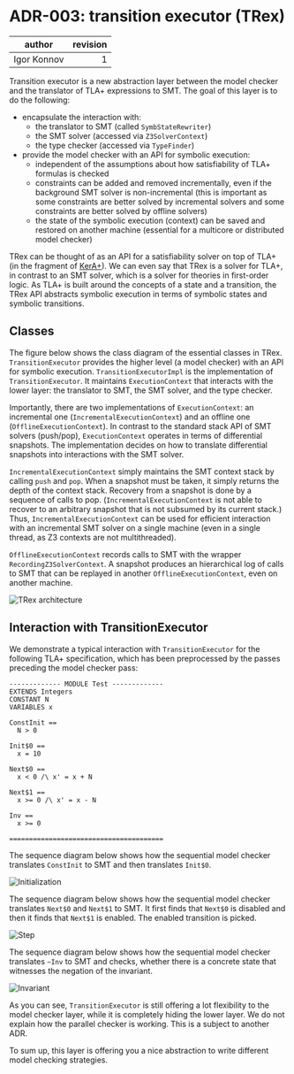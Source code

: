 # ADR-003: transition executor (TRex)

| author       | revision |
| ------------ | --------:|
| Igor Konnov  |        1 |

Transition executor is a new abstraction layer between the model checker and
the translator of TLA+ expressions to SMT. The goal of this layer is to do the
following:

 - encapsulate the interaction with:
   - the translator to SMT (called `SymbStateRewriter`)
   - the SMT solver (accessed via `Z3SolverContext`)
   - the type checker (accessed via `TypeFinder`)
 - provide the model checker with an API for symbolic execution:
   - independent of the assumptions about how satisfiability of TLA+
     formulas is checked
   - constraints can be added and removed incrementally,
     even if the background SMT solver is non-incremental
     (this is important as some constraints are better solved by incremental
      solvers and some constraints are better solved by offline solvers)
   - the state of the symbolic execution (context) can be saved
     and restored on another machine (essential for a multicore or distributed
     model checker)


TRex can be thought of as an API for a satisfiability solver on top of TLA+ (in
the fragment of [KerA+][]). We can even say that TRex is a solver for TLA+, in
contrast to an SMT solver, which is a solver for theories in first-order logic.
As TLA+ is built around the concepts of a state and a transition, the TRex API
abstracts symbolic execution in terms of symbolic states and symbolic
transitions.

## Classes

The figure below shows the class diagram of the essential classes
in TRex.  `TransitionExecutor` provides the higher level (a model checker) with
an API for symbolic execution. `TransitionExecutorImpl` is the implementation
of `TransitionExecutor`. It maintains `ExecutionContext` that interacts with
the lower layer: the translator to SMT, the SMT solver, and the type checker.

Importantly, there are two implementations of `ExecutionContext`: an
incremental one (`IncrementalExecutionContext`) and an offline one
(`OfflineExecutionContext`). In contrast to the standard stack API of SMT
solvers (push/pop), `ExecutionContext` operates in terms of differential
snapshots. The implementation decides on how to translate differential
snapshots into interactions with the SMT solver.

`IncrementalExecutionContext` simply maintains the SMT context stack by calling
`push` and `pop`. When a snapshot must be taken, it simply returns the depth of
the context stack.  Recovery from a snapshot is done by a sequence of calls to
pop. (`IncrementalExecutionContext` is not able to recover to an arbitrary
snapshot that is not subsumed by its current stack.) Thus,
`IncrementalExecutionContext` can be used for efficient interaction with an
incremental SMT solver on a single machine (even in a single thread, as Z3
contexts are not multithreaded).

`OfflineExecutionContext` records calls to SMT with the wrapper
`RecordingZ3SolverContext`. A snapshot produces an hierarchical log of calls to
SMT that can be replayed in another `OfflineExecutionContext`, even on another
machine.

![TRex architecture](./trex-arch.png)

## Interaction with TransitionExecutor

We demonstrate a typical interaction with `TransitionExecutor` for the
following TLA+ specification, which has been preprocessed by the passes
preceding the model checker pass:

```tla
------------- MODULE Test -------------
EXTENDS Integers
CONSTANT N
VARIABLES x

ConstInit ==
  N > 0

Init$0 ==
  x = 10

Next$0 ==
  x < 0 /\ x' = x + N

Next$1 ==
  x >= 0 /\ x' = x - N

Inv ==
  x >= 0

=======================================
```

The sequence diagram below shows how the sequential model checker translates
`ConstInit` to SMT and then translates `Init$0`.

![Initialization](./trex-initialization.png)

The sequence diagram below shows how the sequential model checker translates
`Next$0` and `Next$1` to SMT. It first finds that `Next$0` is disabled and
then it finds that `Next$1` is enabled. The enabled transition is picked.

![Step](./trex-step.png)

The sequence diagram below shows how the sequential model checker translates
`~Inv` to SMT and checks, whether there is a concrete state that witnesses
the negation of the invariant.

![Invariant](./trex-inv.png)

As you can see, `TransitionExecutor` is still offering a lot flexibility to the
model checker layer, while it is completely hiding the lower layer.  We do not
explain how the parallel checker is working. This is a subject to another ADR.

To sum up, this layer is offering you a nice abstraction to write different
model checking strategies.

[KerA+]: https://apalache.informal.systems/docs/apalache/kera.html

